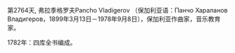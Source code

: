 第2764天,   弗拉季格罗夫Pancho Vladigerov （保加利亚语：Панчо Хараланов Владигеров，1899年3月13日－1978年9月8日），保加利亚作曲家，音乐教育家。

1782年：四库全书编成。